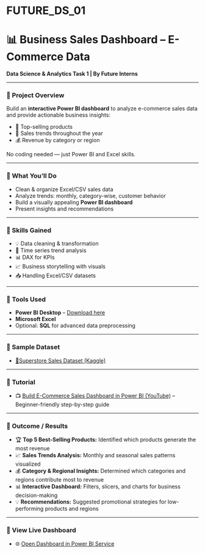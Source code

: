 # FUTURE_DS_01

# 📊 Business Sales Dashboard – E-Commerce Data
**Data Science & Analytics Task 1 | By Future Interns**

---

### 🔹 Project Overview
Build an **interactive Power BI dashboard** to analyze e-commerce sales data and provide actionable business insights:

- 🛒 Top-selling products  
- 📆 Sales trends throughout the year  
- 💰 Revenue by category or region  

No coding needed — just Power BI and Excel skills.

---

### 🔹 What You’ll Do
- Clean & organize Excel/CSV sales data  
- Analyze trends: monthly, category-wise, customer behavior  
- Build a visually appealing **Power BI dashboard**  
- Present insights and recommendations

---

### 🔹 Skills Gained
- 💡 Data cleaning & transformation  
- 📆 Time series trend analysis  
- 📊 DAX for KPIs  
- 📈 Business storytelling with visuals  
- 📥 Handling Excel/CSV datasets

---

### 🔹 Tools Used
- **Power BI Desktop** – [Download here](https://powerbi.microsoft.com/desktop/)  
- **Microsoft Excel**  
- Optional: **SQL** for advanced data preprocessing

---

### 🔹 Sample Dataset
- [🛒Superstore Sales Dataset (Kaggle)](https://www.kaggle.com/datasets/ghoshsaibal/superstore-sales-dataset)  

---

### 🔹 Tutorial
- 📺 [Build E-Commerce Sales Dashboard in Power BI (YouTube)](https://www.youtube.com/watch?v=R8I3pUu7vzw) – Beginner-friendly step-by-step guide

---

### 🔹 Outcome / Results
- 🏆 **Top 5 Best-Selling Products:** Identified which products generate the most revenue  
- 📈 **Sales Trends Analysis:** Monthly and seasonal sales patterns visualized  
- 💰 **Category & Regional Insights:** Determined which categories and regions contribute most to revenue  
- 📊 **Interactive Dashboard:** Filters, slicers, and charts for business decision-making  
- 💡 **Recommendations:** Suggested promotional strategies for low-performing products and regions

---

### 🔹 View Live Dashboard
- 🌐 [Open Dashboard in Power BI Service](https://app.powerbi.com/groups/94f43455-cb4a-4f0d-9fba-34a1851ad5af/dashboards/39b764a3-e611-400e-9860-f32eb08c5645?experience=power-bi)
